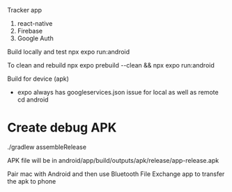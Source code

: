 Tracker app

1. react-native
2. Firebase
3. Google Auth


Build locally and test
npx expo run:android 



To clean and rebuild
npx expo prebuild --clean && npx expo run:android

Build for device (apk)
- expo always has googleservices.json issue for local as well as remote
cd android

# Create debug APK
./gradlew assembleRelease

APK file will be in
android/app/build/outputs/apk/release/app-release.apk

Pair mac with Android and then use
Bluetooth File Exchange
app to transfer the apk to phone